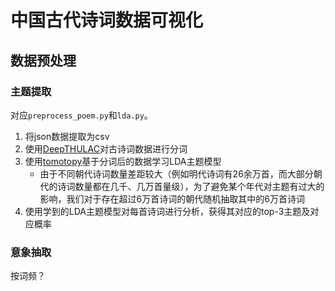 # 中国古代诗词数据可视化

## 数据预处理
### 主题提取
对应`preprocess_poem.py`和`lda.py`。
1. 将json数据提取为csv
2. 使用[DeepTHULAC](https://github.com/thunlp/DeepTHULAC)对古诗词数据进行分词
3. 使用[tomotopy](https://bab2min.github.io/tomotopy/v0.12.2/en/)基于分词后的数据学习LDA主题模型
	* 由于不同朝代诗词数量差距较大（例如明代诗词有26余万首，而大部分朝代的诗词数量都在几千、几万首量级），为了避免某个年代对主题有过大的影响，我们对于存在超过6万首诗词的朝代随机抽取其中的6万首诗词
4. 使用学到的LDA主题模型对每首诗词进行分析，获得其对应的top-3主题及对应概率
### 意象抽取
按词频？